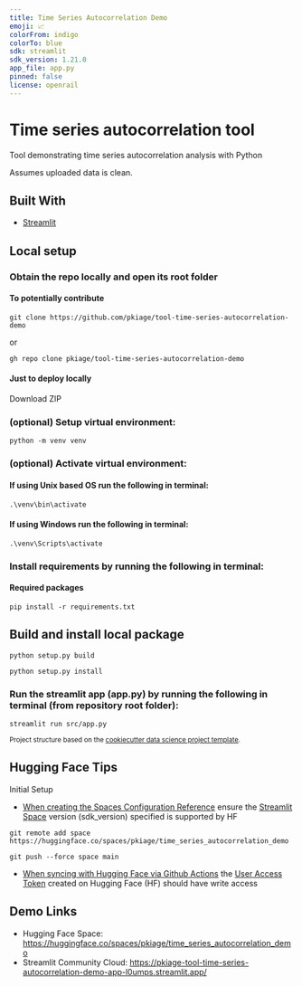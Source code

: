 ```yaml
---
title: Time Series Autocorrelation Demo
emoji: 📈
colorFrom: indigo
colorTo: blue
sdk: streamlit
sdk_version: 1.21.0
app_file: app.py
pinned: false
license: openrail
---
```


# Time series autocorrelation tool

Tool demonstrating time series autocorrelation analysis with Python

Assumes uploaded data is clean.

## Built With

- [Streamlit](https://streamlit.io/)


## Local setup

### Obtain the repo locally and open its root folder

#### To potentially contribute

```shell
git clone https://github.com/pkiage/tool-time-series-autocorrelation-demo
```

or

```shell
gh repo clone pkiage/tool-time-series-autocorrelation-demo
```

#### Just to deploy locally

Download ZIP

### (optional) Setup virtual environment:

```shell
python -m venv venv
```

### (optional) Activate virtual environment:

#### If using Unix based OS run the following in terminal:

```shell
.\venv\bin\activate
```

#### If using Windows run the following in terminal:

```shell
.\venv\Scripts\activate
```

### Install requirements by running the following in terminal:

#### Required packages

```shell
pip install -r requirements.txt
```

## Build and install local package

```shell
python setup.py build
```

```shell
python setup.py install
```

### Run the streamlit app (app.py) by running the following in terminal (from repository root folder):

```shell
streamlit run src/app.py
```


<p><small>Project structure based on the <a target="_blank" href="https://drivendata.github.io/cookiecutter-data-science/">cookiecutter data science project template</a>.</small></p>

## Hugging Face Tips

Initial Setup
- [When creating the Spaces Configuration Reference](https://huggingface.co/docs/hub/spaces-config-reference) ensure the [Streamlit Space](https://huggingface.co/docs/hub/spaces-sdks-streamlit) version (sdk_version) specified is supported by HF

```shell
git remote add space https://huggingface.co/spaces/pkiage/time_series_autocorrelation_demo

git push --force space main
```
- [When syncing with Hugging Face via Github Actions](https://huggingface.co/docs/hub/spaces-github-actions) the [User Access Token](https://huggingface.co/docs/hub/security-tokens) created on Hugging Face (HF) should have write access


## Demo Links
- Hugging Face Space: https://huggingface.co/spaces/pkiage/time_series_autocorrelation_demo 
- Streamlit Community Cloud: https://pkiage-tool-time-series-autocorrelation-demo-app-l0umps.streamlit.app/

